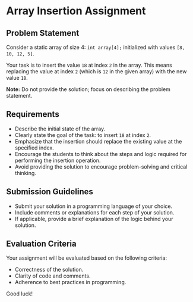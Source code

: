 # Array Insertion Assignment

## Problem Statement

Consider a static array of size 4: `int array[4];` initialized with values `[8, 10, 12, 5]`.

Your task is to insert the value `18` at index `2` in the array. This means replacing the value at index `2` (which is `12` in the given array) with the new value `18`.

**Note:** Do not provide the solution; focus on describing the problem statement.

## Requirements

- Describe the initial state of the array.
- Clearly state the goal of the task: to insert `18` at index `2`.
- Emphasize that the insertion should replace the existing value at the specified index.
- Encourage the students to think about the steps and logic required for performing the insertion operation.
- Avoid providing the solution to encourage problem-solving and critical thinking.

## Submission Guidelines

- Submit your solution in a programming language of your choice.
- Include comments or explanations for each step of your solution.
- If applicable, provide a brief explanation of the logic behind your solution.

## Evaluation Criteria

Your assignment will be evaluated based on the following criteria:

- Correctness of the solution.
- Clarity of code and comments.
- Adherence to best practices in programming.

Good luck!
